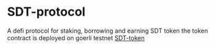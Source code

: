 # SDT-protocol
A defi protocol for staking, borrowing and earning SDT token 
the token contract is deployed on goerli testnet [SDT-token](https://goerli.etherscan.io/address/0x7801e1b09417f43357a9d191bbf12c5a8f48d073)
